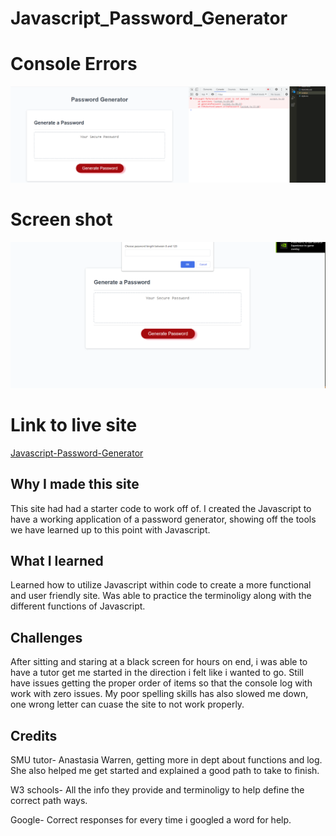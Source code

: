 # Javascript_Password_Generator



# Console Errors
![alttext](images/Console%20error's.png)


# Screen shot

![alttext](images/Working%20generator.png)


# Link to live site
[Javascript-Password-Generator](https://jweaver74.github.io/Javascript_Password_Generator/)

## Why I made this site
This site had had a starter code to work off of. I created the Javascript to have a working application of a password generator, showing off the tools we have learned up to this point with Javascript.



## What I learned
Learned how to utilize Javascript within code to create a more functional and user friendly site. Was able to practice the terminoligy along with the different functions of Javascript.



## Challenges 
After sitting and staring at a black screen for hours on end, i was able to have a tutor get me started in the direction i felt like i wanted to go.  Still have issues getting the proper order of items so that the console log with work with zero issues. My poor spelling skills has also slowed me down, one wrong letter can cuase the site to not work properly.

## Credits
SMU tutor- Anastasia Warren, getting more in dept about functions and log.  She also helped me get started and explained a good path to take to finish.

W3 schools- All the info they provide and terminoligy to help define the correct path ways.

Google- Correct responses for every time i googled a word for help.
